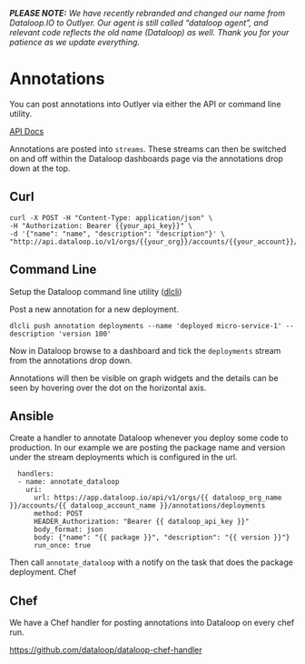 _**PLEASE NOTE:** We have recently rebranded and changed our name from Dataloop.IO to Outlyer. Our agent is still called “dataloop agent”, and relevant code reflects the old name (Dataloop) as well. Thank you for your patience as we update everything._

# Annotations

You can post annotations into Outlyer via either the API or command line utility.

[API Docs](https://documenter.getpostman.com/view/505524/dataloop_public_api/2FyccR#annotations)

Annotations are posted into `streams`. These streams can then be switched on and off within the Dataloop dashboards page via the annotations drop down at the top.

## Curl

```
curl -X POST -H "Content-Type: application/json" \
-H "Authorization: Bearer {{your_api_key}}" \
-d '{"name": "name", "description": "description"}' \
"http://api.dataloop.io/v1/orgs/{{your_org}}/accounts/{{your_account}}/annotations/{{stream_name}}"
```

## Command Line

Setup the Dataloop command line utility ([dlcli]())

Post a new annotation for a new deployment.

```
dlcli push annotation deployments --name 'deployed micro-service-1' --description 'version 100'
```

Now in Dataloop browse to a dashboard and tick the `deployments` stream from the annotations drop down.

Annotations will then be visible on graph widgets and the details can be seen by hovering over the dot on the horizontal axis.

## Ansible

Create a handler to annotate Dataloop whenever you deploy some code to production. In our example we are posting the package name and version under the stream deployments which is configured in the url.

```
  handlers:
  - name: annotate_dataloop
    uri:
      url: https://app.dataloop.io/api/v1/orgs/{{ dataloop_org_name }}/accounts/{{ dataloop_account_name }}/annotations/deployments
      method: POST
      HEADER_Authorization: "Bearer {{ dataloop_api_key }}"
      body_format: json
      body: {"name": "{{ package }}", "description": "{{ version }}"}
      run_once: true
```

Then call `annotate_dataloop` with a notify on the task that does the package deployment.
Chef

## Chef

We have a Chef handler for posting annotations into Dataloop on every chef run.

<https://github.com/dataloop/dataloop-chef-handler>
